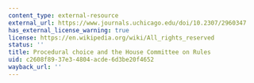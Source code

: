 ```yaml
---
content_type: external-resource
external_url: https://www.journals.uchicago.edu/doi/10.2307/2960347
has_external_license_warning: true
license: https://en.wikipedia.org/wiki/All_rights_reserved
status: ''
title: Procedural choice and the House Committee on Rules
uid: c2608f89-37e3-4804-acde-6d3be20f4652
wayback_url: ''
---
```

